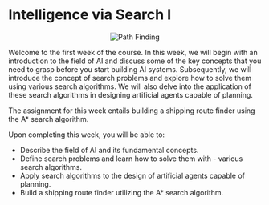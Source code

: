 # Intelligence via Search I

<p align="center">
  <img src="../../images/path-finding-img.png" alt="Path Finding" />
</p>
Welcome to the first week of the course. In this week, we will begin with an introduction to the field of AI and discuss some of the key concepts that you need to grasp before you start building AI systems. Subsequently, we will introduce the concept of search problems and explore how to solve them using various search algorithms. We will also delve into the application of these search algorithms in designing artificial agents capable of planning.

The assignment for this week entails building a shipping route finder using the A\* search algorithm.

Upon completing this week, you will be able to:

- Describe the field of AI and its fundamental concepts.
- Define search problems and learn how to solve them with - various search algorithms.
- Apply search algorithms to the design of artificial agents capable of planning.
- Build a shipping route finder utilizing the A\* search algorithm.
